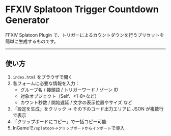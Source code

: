 # FFXIV Splatoon Trigger Countdown Generator

FFXIV Splatoon Plugin で、トリガーによるカウントダウンを行うプリセットを簡単に生成するものです。  

---

##  使い方

1. `index.html` をブラウザで開く  
2. 各フォームに必要な情報を入力：  
   - グループ名 / 接頭語 / トリガーワード / ゾーン ID  
   - 対象オブジェクト（Self、<1-8>など）  
   - カウント秒数 / 開始遅延 / 文字の表示位置やサイズ など  
3. 「設定を生成」をクリック → その下のコード出力エリアに JSON が複数行で表示  
4. 「クリップボードにコピー」で一括コピー可能  
5. InGameで`/splatoon`->`クリップボードからインポート`で導入  